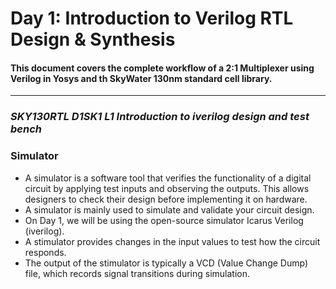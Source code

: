 # Day 1: Introduction to Verilog RTL Design & Synthesis
#### This document covers the complete workflow of a 2:1 Multiplexer using Verilog in Yosys and th SkyWater 130nm standard cell library.
---
### *SKY130RTL D1SK1 L1 Introduction to iverilog design and test bench*
### Simulator
- A simulator is a software tool that verifies the functionality of a digital circuit by applying test inputs and observing the outputs. This allows designers to check their design before implementing it on hardware.
- A simulator is mainly used to simulate and validate your circuit design.
- On Day 1, we will be using the open-source simulator Icarus Verilog (iverilog).
- A stimulator provides changes in the input values to test how the circuit responds.
- The output of the stimulator is typically a VCD (Value Change Dump) file, which records signal transitions during simulation.
